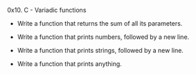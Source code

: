 0x10. C - Variadic functions

* Write a function that returns the sum of all its parameters.

* Write a function that prints numbers, followed by a new line.

* Write a function that prints strings, followed by a new line.

* Write a function that prints anything.
